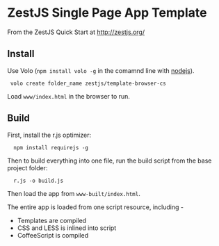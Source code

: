 ZestJS Single Page App Template
===

From the ZestJS Quick Start at http://zestjs.org/

Install
---

Use Volo (`npm install volo -g` in the comamnd line with [nodejs](http://nodejs.org)).

```
 volo create folder_name zestjs/template-browser-cs
```

Load `www/index.html` in the browser to run.


Build
---

First, install the r.js optimizer:

```
  npm install requirejs -g
```

Then to build everything into one file, run the build script from the base project folder:

```
  r.js -o build.js
```


Then load the app from `www-built/index.html`.

The entire app is loaded from one script resource, including - 
* Templates are compiled
* CSS and LESS is inlined into script
* CoffeeScript is compiled

